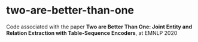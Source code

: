 # two-are-better-than-one
Code associated with the paper **Two are Better Than One: Joint Entity and Relation Extraction with Table-Sequence Encoders**, at EMNLP 2020
